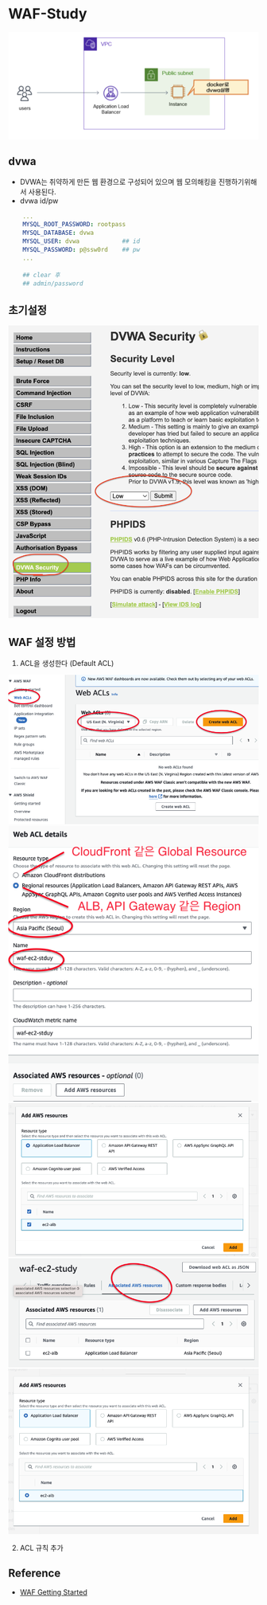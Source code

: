 # WAF-Study

![waf](./public/waf.png)

## dvwa

- DVWA는 취약하게 만든 웹 환경으로 구성되어 있으며 웹 모의해킹을 진행하기위해서 사용된다.
- dvwa id/pw

```yml
    ...
    MYSQL_ROOT_PASSWORD: rootpass
    MYSQL_DATABASE: dvwa
    MYSQL_USER: dvwa            ## id
    MYSQL_PASSWORD: p@ssw0rd    ## pw
    ...

    ## clear 후
    ## admin/password
```

## 초기설정

![secu](./public/secu.png)

## WAF 설정 방법

1. ACL을 생성한다 (Default ACL)

![waf-1](./public/waf-1.png)
![waf-2](./public/waf-2.png)
![waf-3](./public/waf-3.png)
![waf-3.5](./public/waf-3.5png)
![waf-4](./public/waf-4.png)

2. ACL 규칙 추가

## Reference

- <a href="https://docs.aws.amazon.com/waf/latest/developerguide/getting-started.html"> WAF Getting Started </a>
